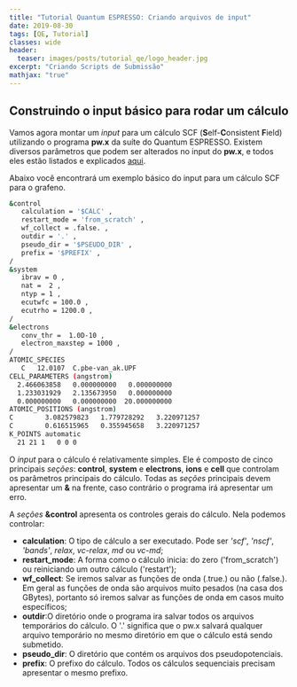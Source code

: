 ```yaml
---
title: "Tutorial Quantum ESPRESSO: Criando arquivos de input"
date: 2019-08-30
tags: [QE, Tutorial]
classes: wide
header:
  teaser: images/posts/tutorial_qe/logo_header.jpg
excerpt: "Criando Scripts de Submissão"
mathjax: "true"
---
```


## Construindo o input básico para rodar um cálculo

Vamos agora montar um *input* para um cálculo SCF (**S**elf-**C**onsistent **F**ield) utilizando o programa **pw.x** da suíte do Quantum ESPRESSO. Existem diversos parâmetros que podem ser alterados no input do **pw.x**, e todos eles estão listados e explicados [aqui](https://www.quantum-espresso.org/Doc/INPUT_PW.html#idm45922794117376).

Abaixo você encontrará um exemplo básico do input para um cálculo SCF para o grafeno.

```bash
&control
   calculation = '$CALC' ,
   restart_mode = 'from_scratch' ,
   wf_collect = .false. ,
   outdir = '.' ,
   pseudo_dir = '$PSEUDO_DIR' ,
   prefix = '$PREFIX' ,
/
&system
   ibrav = 0 ,
   nat =  2 ,
   ntyp = 1 ,
   ecutwfc = 100.0 ,
   ecutrho = 1200.0 ,
/
&electrons
   conv_thr =  1.0D-10 ,
   electron_maxstep = 1000 ,
/
ATOMIC_SPECIES
   C   12.0107  C.pbe-van_ak.UPF
CELL_PARAMETERS (angstrom)
  2.466063858   0.000000000   0.000000000
  1.233031929   2.135673950   0.000000000
  0.000000000   0.000000000  20.000000000
ATOMIC_POSITIONS (angstrom)
C        3.082579823   1.779728292   3.220971257
C        0.616515965   0.355945658   3.220971257
K_POINTS automatic
  21 21 1   0 0 0
```

O *input* para o cálculo é relativamente simples. Ele é composto de cinco principais *seções*: **control**, **system** e **electrons**, **ions** e **cell** que controlam os parâmetros principais do cálculo. Todas as *seções* principais devem apresentar um **\&** na frente, caso contrário o programa irá apresentar um erro.

A *seções* **&control** apresenta os controles gerais do cálculo. Nela podemos controlar:
  * **calculation**: O tipo de cálculo a ser executado. Pode ser *'scf'*, *'nscf'*, *'bands'*, *relax*, *vc-relax*, *md* ou *vc-md*;
  * **restart_mode**: A forma como o cálculo inicia: do zero ('from_scratch') ou reiniciando um outro cálculo ('restart');
  * **wf_collect**: Se iremos salvar as funções de onda (.true.) ou não (.false.). Em geral as funções de onda são arquivos muito pesados (na casa dos GBytes), portanto só iremos salvar as funções de onda em casos muito específicos;
  * **outdir**:O diretório onde o programa ira salvar todos os arquivos temporários do cálculo. O '.' significa que o pw.x salvará qualquer arquivo temporário no mesmo diretório em que o cálculo está sendo submetido.
  * **pseudo_dir**: O diretório que contém os arquivos dos pseudopotenciais.
  * **prefix**: O prefixo do cálculo. Todos os cálculos sequenciais precisam apresentar o mesmo prefixo.
  
